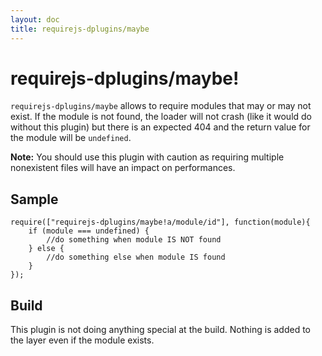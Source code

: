 ```yaml
---
layout: doc
title: requirejs-dplugins/maybe
---
```


# requirejs-dplugins/maybe!

`requirejs-dplugins/maybe` allows to require modules that may or may not exist.
If the module is not found, the loader will not crash (like it would do without this plugin) but there is an
expected 404 and the return value for the module will be `undefined`.

__Note:__ You should use this plugin with caution as requiring multiple nonexistent files will have an impact on
performances.


## Sample
```
require(["requirejs-dplugins/maybe!a/module/id"], function(module){
    if (module === undefined) {
        //do something when module IS NOT found
    } else {
        //do something else when module IS found
    }
});
```

## Build

This plugin is not doing anything special at the build. Nothing is added to the layer even if the module
exists.
